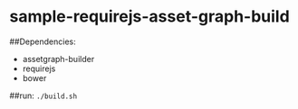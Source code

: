 # sample-requirejs-asset-graph-build
##Dependencies:
- assetgraph-builder
- requirejs
- bower

##run:
`./build.sh`
